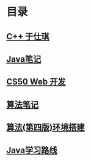 # 目录
## [**C++ 于仕琪**](_note/C、C++：从基础语法到优化策略.md)
<!-- ## [**C++ 于仕琪HTML版**](_note/C、C++：从基础语法到优化策略.html) -->
## [**Java笔记**](_note/Java笔记.md)
## [**CS50 Web 开发**](_note/CS50Web开发.md)
## [**算法笔记**](_note/算法笔记.md)
## [**算法(第四版)环境搭建**](_note/算法(第四版)IntelliJ_IDEA配置环境搭建)
## [**Java学习路线**](_note/Java学习路线.md)